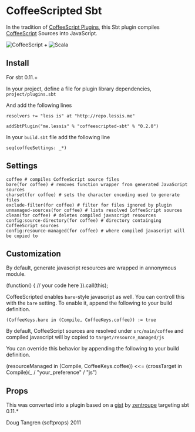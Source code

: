 # CoffeeScripted Sbt

In the tradition of [CoffeeScript Plugins](https://github.com/rubbish/coffee-script-sbt-plugin), this Sbt plugin compiles [CoffeeScript](http://jashkenas.github.com/coffee-script/) Sources into JavaScript.

![CoffeeScript](http://jashkenas.github.com/coffee-script/documentation/images/logo.png) + ![Scala](https://github.com/downloads/softprops/coffeescripted-sbt/scala_logo.png)

## Install

For sbt 0.11.+

In your project, define a file for plugin library dependencies, `project/plugins.sbt`

And add the following lines

    resolvers += "less is" at "http://repo.lessis.me"

    addSbtPlugin("me.lessis" % "coffeescripted-sbt" % "0.2.0")

In your `build.sbt` file add the following line

    seq(coffeeSettings: _*)

## Settings
    coffee # compiles CoffeeScript source files
    bare(for coffee) # removes function wrapper from generated JavaScript sources
    charset(for coffee) # sets the character encoding used to generate files
    exclude-filter(for coffee) # filter for files ignored by plugin
    unmanaged-sources(for coffee) # lists resolved CoffeeScript sources
    clean(for coffee) # deletes compiled javascript resources    
    config:source-directory(for coffee) # directory containging CoffeeScript sources
    config:resource-managed(for coffee) # where compiled javascript will be copied to

## Customization

By default, generate javascript resources are wrapped in annonymous module.

   (function() {
     // your code here
   }).call(this);

CoffeeScripted enables `bare`-style javascript as well. You can controll this with the `bare` setting.
To enable it, append the following to your build definition.

    (CoffeeKeys.bare in (Compile, CoffeeKeys.coffee)) := true

By default, CoffeeScript sources are resolved under `src/main/coffee` and compiled javascript will by copied to
`target/resource_managed/js`

You can override this behavior by appending the following to your build definition.

(resourceManaged in (Compile, CoffeeKeys.coffee)) <<= (crossTarget in Compile)(_ / "your_preference" / "js")

## Props


This was converted into a plugin based on a [gist](https://gist.github.com/1018046) by [zentroupe](https://gist.github.com/zentrope) targeting sbt 0.11.*

Doug Tangren (softprops) 2011
